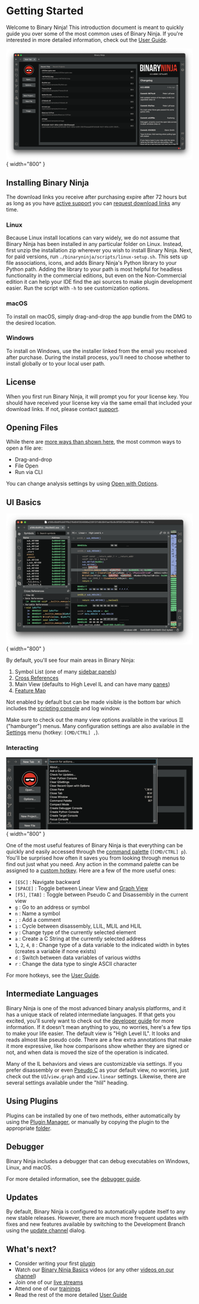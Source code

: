# Getting Started

Welcome to Binary Ninja! This introduction document is meant to quickly guide you over some of the most common uses of Binary Ninja. If you're interested in more detailed information, check out the [User Guide](./guide/index.md).

![main ><](./img/main.png "Main"){ width="800" }

## Installing Binary Ninja

The download links you receive after purchasing expire after 72 hours but as long as you have [active support](https://binary.ninja/faq/#updates) you can [request download links](https://binary.ninja/recover/) any time.

### Linux

Because Linux install locations can vary widely, we do not assume that Binary Ninja has been installed in any particular folder on Linux. Instead, first unzip the installation zip wherever you wish to install Binary Ninja. Next, for paid versions, run `./binaryninja/scripts/linux-setup.sh`. This sets up file associations, icons, and adds Binary Ninja's Python library to your Python path. Adding the library to your path is most helpful for headless functionality in the commercial editions, but even on the Non-Commercial edition it can help your IDE find the api sources to make plugin development easier. Run the script with `-h` to see customization options.

### macOS

To install on macOS, simply drag-and-drop the app bundle from the DMG to the desired location.

### Windows

To install on Windows, use the installer linked from the email you received after purchase. During the install process, you'll need to choose whether to install globally or to your local user path.

## License

When you first run Binary Ninja, it will prompt you for your license key. You should have received your license key via the same email that included your download links. If not, please contact [support](https://binary.ninja/support).

## Opening Files

While there are [more ways than shown here](./guide/index.md#loading-files), the most common ways to open a file are:

 - Drag-and-drop
 - File Open
 - Run via CLI

You can change analysis settings by using [Open with Options](./guide/index.md#loading-files).

## UI Basics

![Overview ><](./img/overview.png "Overview"){ width="800" }

By default, you'll see four main areas in Binary Ninja:

1. Symbol List (one of many [sidebar panels](./guide/index.md#the-sidebar))
1. [Cross References](./guide/index.md#cross-references)
1. Main View (defaults to High Level IL and can have many [panes](./guide/index.md#tiling-panes))
1. [Feature Map](./guide/index.md#feature-map)

Not enabled by default but can be made visible is the bottom bar which includes the [scripting console](./guide/index.md#script-python-console) and log window.

Make sure to check out the many view options available in the various ☰ ("hamburger") menus. Many configuration settings are also available in the [Settings](./guide/settings.md) menu (hotkey: `[CMD/CTRL] ,`).

### Interacting

![command palette ><](./img/command-palette.png "Command Palette"){ width="800" }

One of the most useful features of Binary Ninja is that everything can be quickly and easily accessed through the [command palette](./guide/index.md#command-palette) (`[CMD/CTRL] p`). You'll be surprised how often it saves you from looking through menus to find out just what you need. Any action in the command palette can be assigned to a [custom hotkey](./guide/index.md#custom-hotkeys). Here are a few of the more useful ones:

 - `[ESC]` : Navigate backward
 - `[SPACE]` : Toggle between Linear View and [Graph View](./guide/index.md#graph-view)
 - `[F5]`, `[TAB]` : Toggle between Pseudo C and Disassembly in the current view
 - `g` : Go to an address or symbol
 - `n` : Name a symbol
 - `;` : Add a comment
 - `i` : Cycle between disassembly, LLIL, MLIL and HLIL
 - `y` : Change type of the currently selected element
 - `a` : Create a C String at the currently selected address 
 - `1`, `2`, `4`, `8` : Change type of a data variable to the indicated width in bytes (creates a variable if none exists)
 - `d` : Switch between data variables of various widths
 - `r` : Change the data type to single ASCII character

For more hotkeys, see the [User Guide](./guide/index.md).

## Intermediate Languages

Binary Ninja is one of the most advanced binary analysis platforms, and it has a unique stack of related intermediate languages. If that gets you excited, you'll surely want to check out the [developer guide](./dev/bnil-overview.md) for more information. If it doesn't mean anything to you, no worries, here's a few tips to make your life easier. The default view is "High Level IL". It looks and reads almost like pseudo code. There are a few extra annotations that make it more expressive, like how comparisons show whether they are signed or not, and when data is moved the size of the operation is indicated.

Many of the IL behaviors and views are customizable via settings. If you prefer disassembly or even [Pseudo C](./guide/index.md#pseudo-c) as your default view, no worries, just check out the `UI`/`view.graph` and `view.linear` settings. Likewise, there are several settings available under the "hlil" heading.

## Using Plugins

Plugins can be installed by one of two methods, either automatically by using the [Plugin Manager](./guide/plugins.md#plugin-manager), or manually by copying the plugin to the appropriate [folder](./guide/index.md#user-folder).

## Debugger

Binary Ninja includes a debugger that can debug executables on Windows, Linux, and macOS.

For more detailed information, see the [debugger guide](./guide/debugger/index.md).

## Updates

By default, Binary Ninja is configured to automatically update itself to any new stable releases. However, there are much more frequent updates with fixes and new features available by switching to the Development Branch using the [update channel](./guide/index.md#updates) dialog.

## What's next?

- Consider writing your first [plugin](./dev/index.md)
- Watch our [Binary Ninja Basics](https://www.youtube.com/watch?v=xKBQatwshs0&list=PLCVV6Y9LmwOgqqT5obf0OmN9fp5495bLr) videos (or any other [videos on our channel](https://www.youtube.com/watch?v=xKBQatwshs0&list=PLCVV6Y9LmwOgqqT5obf0OmN9fp5495bLr&index=1))
- Join one of our [live streams](https://www.youtube.com/@vector35/live)
- Attend one of our [trainings](https://binary.ninja/training/)
- Read the rest of the more detailed [User Guide](./guide/index.md)
